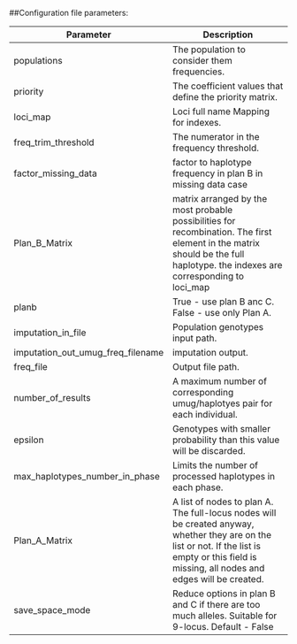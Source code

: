 ##Configuration file parameters:

| Parameter | Description |
| --- | --- |
| populations | The population to consider them frequencies. |
| priority | The coefficient values that define the priority matrix. |
| loci_map| Loci full name Mapping for indexes. |
| freq_trim_threshold | The numerator in the frequency threshold. |
| factor_missing_data | factor to haplotype frequency in plan B in missing data case |
| Plan_B_Matrix | matrix arranged by the most probable possibilities for recombination. The first element in the matrix should be the full haplotype. the indexes are corresponding to loci_map|
| planb| True - use plan B anc C. False - use only Plan A. |
| imputation_in_file | Population genotypes input path. |
| imputation_out_umug_freq_filename | imputation output. |
| freq_file | Output file path. |
| number_of_results | A maximum number of corresponding umug/haplotyes pair for each individual. |
| epsilon | Genotypes with smaller probability than this value will be discarded. |
| max_haplotypes_number_in_phase | Limits the number of processed haplotypes in each phase. |
| Plan_A_Matrix | A list of nodes to plan A. The full-locus nodes will be created anyway, whether they are on the list or not. If the list is empty or this field is missing, all nodes and edges will be created. |
| save_space_mode | Reduce options in plan B and C if there are too much alleles. Suitable for 9-locus. Default - False |
